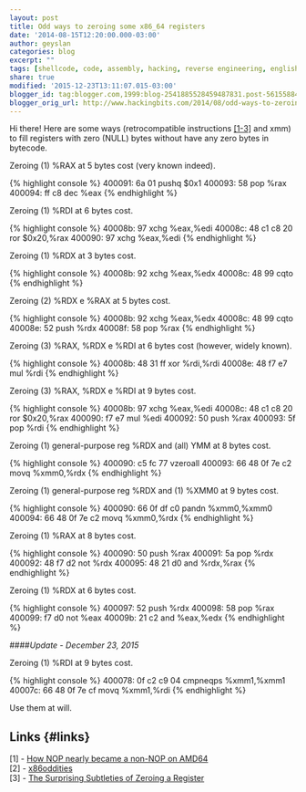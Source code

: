 ```yaml
---
layout: post
title: Odd ways to zeroing some x86_64 registers
date: '2014-08-15T12:20:00.000-03:00'
author: geyslan
categories: blog
excerpt: ""
tags: [shellcode, code, assembly, hacking, reverse engineering, english]
share: true
modified: '2015-12-23T13:11:07.015-03:00'
blogger_id: tag:blogger.com,1999:blog-2541885528459487831.post-5615588454119461090
blogger_orig_url: http://www.hackingbits.com/2014/08/odd-ways-to-zeroing-some-x8664-registers.html
---
```

Hi there! Here are some ways (retrocompatible instructions [[1-3]](#links) and xmm) to
fill registers with zero (NULL) bytes without have any zero bytes in bytecode.

<!--more-->

Zeroing (1) %RAX at 5 bytes cost (very known indeed).

{% highlight console %}
400091:    6a 01                    pushq  $0x1
400093:    58                       pop    %rax
400094:    ff c8                    dec    %eax
{% endhighlight %}

Zeroing (1) %RDI at 6 bytes cost.

{% highlight console %}
40008b:    97                       xchg   %eax,%edi
40008c:    48 c1 c8 20              ror    $0x20,%rax
400090:    97                       xchg   %eax,%edi
{% endhighlight %}

Zeroing (1) %RDX at 3 bytes cost.

{% highlight console %}
40008b:    92                       xchg   %eax,%edx
40008c:    48 99                    cqto
{% endhighlight %}

Zeroing (2) %RDX e %RAX at 5 bytes cost.

{% highlight console %}
40008b:    92                       xchg   %eax,%edx
40008c:    48 99                    cqto
40008e:    52                       push   %rdx
40008f:    58                       pop    %rax
{% endhighlight %}

Zeroing (3) %RAX, %RDX e %RDI at 6 bytes cost (however, widely known).

{% highlight console %}
40008b:    48 31 ff                 xor    %rdi,%rdi
40008e:    48 f7 e7                 mul    %rdi
{% endhighlight %}

Zeroing (3) %RAX, %RDX e %RDI at 9 bytes cost.

{% highlight console %}
40008b:    97                       xchg   %eax,%edi
40008c:    48 c1 c8 20              ror    $0x20,%rax
400090:    f7 e7                    mul    %edi
400092:    50                       push   %rax
400093:    5f                       pop    %rdi
{% endhighlight %}

Zeroing (1) general-purpose reg %RDX and (all) YMM at 8 bytes cost.

{% highlight console %}
400090:    c5 fc 77                 vzeroall
400093:    66 48 0f 7e c2           movq   %xmm0,%rdx
{% endhighlight %}

Zeroing (1) general-purpose reg %RDX and (1) %XMM0 at 9 bytes cost.

{% highlight console %}
400090:    66 0f df c0              pandn  %xmm0,%xmm0
400094:    66 48 0f 7e c2           movq   %xmm0,%rdx
{% endhighlight %}

Zeroing (1) %RAX at 8 bytes cost.

{% highlight console %}
400090:    50                       push   %rax
400091:    5a                       pop    %rdx
400092:    48 f7 d2                 not    %rdx
400095:    48 21 d0                 and    %rdx,%rax
{% endhighlight %}

Zeroing (1) %RDX at 6 bytes cost.

{% highlight console %}
400097:    52                       push   %rdx
400098:    58                       pop    %rax
400099:    f7 d0                    not    %eax
40009b:    21 c2                    and    %eax,%edx
{% endhighlight %}

####*Update - December 23, 2015*

Zeroing (1) %RDI at 9 bytes cost.

{% highlight console %}
400078:    0f c2 c9 04              cmpneqps %xmm1,%xmm1
40007c:    66 48 0f 7e cf           movq   %xmm1,%rdi
{% endhighlight %}


Use them at will.

## Links {#links}

[1] - [How NOP nearly became a non-NOP on AMD64](http://www.pagetable.com/?p=6)<br>
[2] - [x86oddities](https://code.google.com/p/corkami/wiki/x86oddities#nop)<br>
[3] - [The Surprising Subtleties of Zeroing a Register](https://randomascii.wordpress.com/2012/12/29/the-surprising-subtleties-of-zeroing-a-register)
